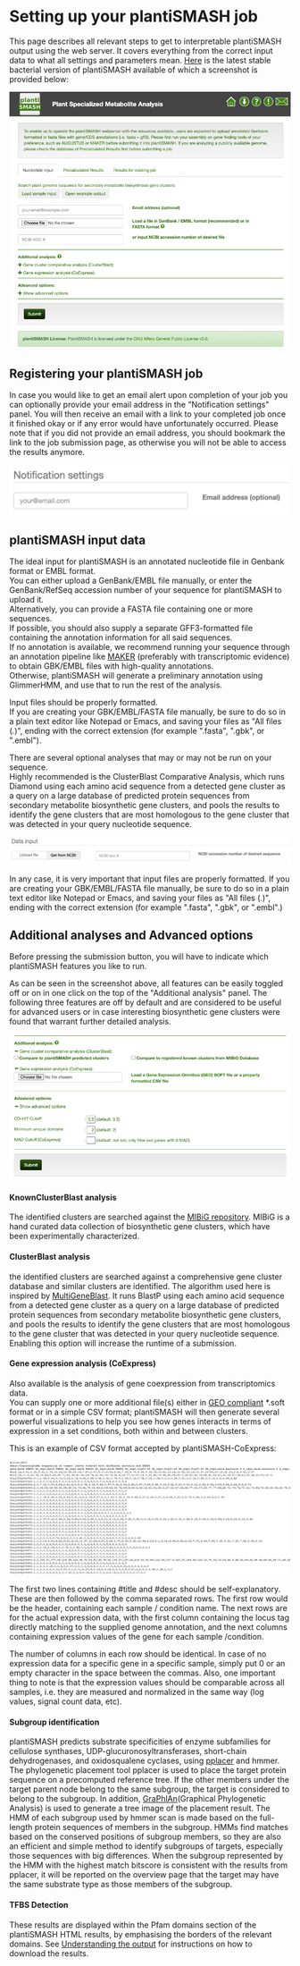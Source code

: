 # Setting up your plantiSMASH job

This page describes all relevant steps to get to interpretable plantiSMASH output using the web server. 
It covers everything from the correct input data to what all settings and parameters mean. 
[Here](https://plantismash.bioinformatics.nl/) is the latest stable bacterial
version of plantiSMASH available of which a screenshot is provided below:

![alt text][Fig1]

## Registering your plantiSMASH job

In case you would like to get an email alert upon completion of your job you can optionally 
provide your email address in the "Notification settings" panel. You will then receive an email 
with a link to your completed job once it finished okay or if any error would have unfortunately occurred. 
Please note that if you did not provide an email address, you should bookmark the link to the job submission page, 
as otherwise you will not be able to access the results anymore.

![alt text][Fig2]


## plantiSMASH input data

The ideal input for plantiSMASH is an annotated nucleotide file in Genbank format or EMBL format.  
You can either upload a GenBank/EMBL file manually, or enter the GenBank/RefSeq accession number of your sequence for plantiSMASH to upload it.  
Alternatively, you can provide a FASTA file containing one or more sequences.  
If possible, you should also supply a separate GFF3-formatted file containing the annotation information for all said sequences.  
If no annotation is available, we recommend running your sequence through an annotation pipeline like [MAKER](http://weatherby.genetics.utah.edu/MAKER/wiki/index.php/MAKER_Tutorial) (preferably with transcriptomic evidence) to obtain GBK/EMBL files with high-quality annotations.  
Otherwise, plantiSMASH will generate a preliminary annotation using GlimmerHMM, and use that to run the rest of the analysis.

Input files should be properly formatted.  
If you are creating your GBK/EMBL/FASTA file manually, be sure to do so in a plain text editor like Notepad or Emacs, and saving your files as "All files (*.*)", ending with the correct extension (for example ".fasta", ".gbk", or ".embl").

There are several optional analyses that may or may not be run on your sequence.  
Highly recommended is the ClusterBlast Comparative Analysis, which runs Diamond using each amino acid sequence from a detected gene cluster as a query on a large database of predicted protein sequences from secondary metabolite biosynthetic gene clusters, and pools the results to identify the gene clusters that are most homologous to the gene cluster that was detected in your query nucleotide sequence.

![alt text][Fig3]

In any case, it is very important that input files are properly formatted. If you are creating your
GBK/EMBL/FASTA file manually, be sure to do so in a plain text editor like
Notepad or Emacs, and saving your files as "All files (*.*)", ending with the
correct extension (for example ".fasta", ".gbk", or ".embl".)

## Additional analyses and Advanced options 

Before pressing the submission button, you will have to indicate which plantiSMASH features 
you like to run. 

As can be seen in the screenshot above, all features can be easily toggled off or on in one click on 
the top of the "Additional analysis" panel. The following three features are off by default and are considered to be useful for 
advanced users or in case interesting biosynthetic gene clusters were found that warrant further detailed analysis.

![alt text][Fig4]

#### **KnownClusterBlast analysis** 
The identified clusters are searched against the [MIBiG repository](https://mibig.secondarymetabolites.org). 
MIBiG is a hand curated data collection of biosynthetic gene clusters, which have been experimentally characterized.

#### **ClusterBlast analysis**
 the identified clusters are searched against a comprehensive gene cluster database and 
similar clusters are identified. The algorithm used here is inspired by [MultiGeneBlast](https://www.ncbi.nlm.nih.gov/pmc/articles/PMC3670737/). 
It runs BlastP using each amino acid sequence from a detected gene cluster as a query on
a large database of predicted protein sequences from secondary metabolite
biosynthetic gene clusters, and pools the results to identify the gene clusters
that are most homologous to the gene cluster that was detected in your query
nucleotide sequence.
Enabling this option will increase the runtime of a submission.

#### **Gene expression analysis (CoExpress)** 
Also available is the analysis of gene coexpression from transcriptomics data.  
You can supply one or more additional file(s) either in [GEO compliant](https://www.ncbi.nlm.nih.gov/geo/info/soft.html) *.soft format or in a simple CSV format; plantiSMASH will then generate several powerful visualizations to help you see how genes interacts in terms of expression in a set conditions, both within and between clusters.

This is an example of CSV format accepted by plantiSMASH-CoExpress:

![alt text][Fig5]

The first two lines containing #title and #desc should be self-explanatory. These are then followed by the comma separated rows. The first row would be the header, containing each sample / condition name. The next rows are for the actual expression data, with the first column containing the locus tag directly matching to the supplied genome annotation, and the next columns containing expression values of the gene for each sample /condition.

The number of columns in each row should be identical. In case of no expression data for a specific gene in a specific sample, simply put 0 or an empty character in the space between the commas. Also, one important thing to note is that the expression values should be comparable across all samples, i.e. they are measured and normalized in the same way (log values, signal count data, etc).

#### **Subgroup identification**

plantiSMASH predicts substrate specificities of enzyme subfamilies for cellulose synthases, UDP-glucuronosyltransferases, short-chain dehydrogenases, and oxidosqualene cyclases, using [pplacer](https://github.com/matsen/pplacer) and hmmer. The phylogenetic placement tool pplacer is used to place the target protein sequence on a precomputed reference tree. If the other members under the target parent node belong to the same subgroup, the target is considered to belong to the subgroup. In addition, [GraPhlAn](https://huttenhower.sph.harvard.edu/graphlan/)(Graphical Phylogenetic Analysis) is used to generate a tree image of the placement result. The HMM of each subgroup used by hmmer scan is made based on the full-length protein sequences of members in the subgroup. HMMs find matches based on the conserved positions of subgroup members, so they are also an efficient and simple method to identify subgroups of targets, especially those sequences with big differences. When the subgroup represented by the HMM with the highest match bitscore is consistent with the results from pplacer, it will be reported on the overview page that the target may have the same substrate type as those members of the subgroup. 

#### **TFBS Detection**   

These results are displayed within the Pfam domains section of the plantiSMASH HTML results, by emphasising the borders of the relevant domains.
See [Understanding the output](./understanding_output/results.md) for instructions on how to download the results.


[Fig1]:./assets/images/plantiSMASHentrypage.png
[Fig2]:./assets/images/notifications.png
[Fig3]:./assets/images/datatype.png
[Fig4]:./assets/images/parameters.png
[Fig5]:./assets/images/coexpress_format.png

